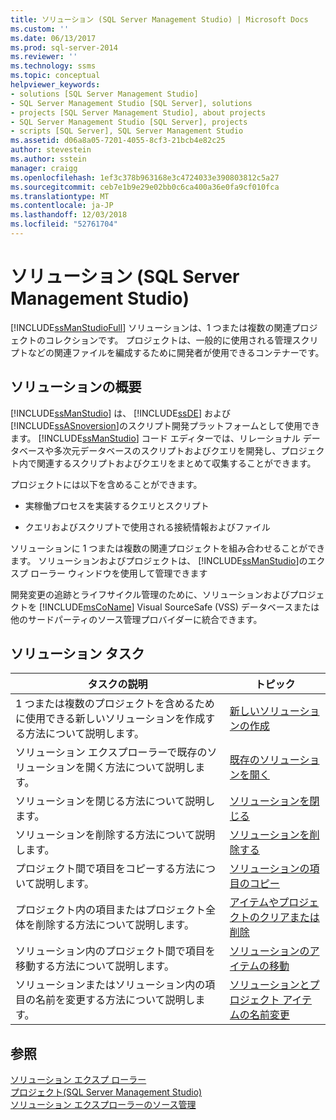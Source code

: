 ```yaml
---
title: ソリューション (SQL Server Management Studio) | Microsoft Docs
ms.custom: ''
ms.date: 06/13/2017
ms.prod: sql-server-2014
ms.reviewer: ''
ms.technology: ssms
ms.topic: conceptual
helpviewer_keywords:
- solutions [SQL Server Management Studio]
- SQL Server Management Studio [SQL Server], solutions
- projects [SQL Server Management Studio], about projects
- SQL Server Management Studio [SQL Server], projects
- scripts [SQL Server], SQL Server Management Studio
ms.assetid: d06a8a05-7201-4055-8cf3-21bcb4e82c25
author: stevestein
ms.author: sstein
manager: craigg
ms.openlocfilehash: 1ef3c378b963168e3c4724033e390803812c5a27
ms.sourcegitcommit: ceb7e1b9e29e02bb0c6ca400a36e0fa9cf010fca
ms.translationtype: MT
ms.contentlocale: ja-JP
ms.lasthandoff: 12/03/2018
ms.locfileid: "52761704"
---
```

# <a name="solutions-sql-server-management-studio"></a>ソリューション (SQL Server Management Studio)
  [!INCLUDE[ssManStudioFull](../../includes/ssmanstudiofull-md.md)] ソリューションは、1 つまたは複数の関連プロジェクトのコレクションです。 プロジェクトは、一般的に使用される管理スクリプトなどの関連ファイルを編成するために開発者が使用できるコンテナーです。  
  
## <a name="solution-overview"></a>ソリューションの概要  
 [!INCLUDE[ssManStudio](../../includes/ssmanstudio-md.md)] は、 [!INCLUDE[ssDE](../../includes/ssde-md.md)] および [!INCLUDE[ssASnoversion](../../includes/ssasnoversion-md.md)]のスクリプト開発プラットフォームとして使用できます。 [!INCLUDE[ssManStudio](../../includes/ssmanstudio-md.md)] コード エディターでは、リレーショナル データベースや多次元データベースのスクリプトおよびクエリを開発し、プロジェクト内で関連するスクリプトおよびクエリをまとめて収集することができます。  
  
 プロジェクトには以下を含めることができます。  
  
-   実稼働プロセスを実装するクエリとスクリプト  
  
-   クエリおよびスクリプトで使用される接続情報およびファイル  
  
 ソリューションに 1 つまたは複数の関連プロジェクトを組み合わせることができます。 ソリューションおよびプロジェクトは、 [!INCLUDE[ssManStudio](../../includes/ssmanstudio-md.md)]のエクスプ ローラー ウィンドウを使用して管理できます  
  
 開発変更の追跡とライフサイクル管理のために、ソリューションおよびプロジェクトを [!INCLUDE[msCoName](../../includes/msconame-md.md)] Visual SourceSafe (VSS) データベースまたは他のサードパーティのソース管理プロバイダーに統合できます。  
  
## <a name="solution-tasks"></a>ソリューション タスク  
  
|タスクの説明|トピック|  
|----------------------|-----------|  
|1 つまたは複数のプロジェクトを含めるために使用できる新しいソリューションを作成する方法について説明します。|[新しいソリューションの作成](create-a-new-solution.md)|  
|ソリューション エクスプローラーで既存のソリューションを開く方法について説明します。|[既存のソリューションを開く](open-an-existing-solution.md)|  
|ソリューションを閉じる方法について説明します。|[ソリューションを閉じる](close-a-solution.md)|  
|ソリューションを削除する方法について説明します。|[ソリューションを削除する](delete-a-solution.md)|  
|プロジェクト間で項目をコピーする方法について説明します。|[ソリューションの項目のコピー](copy-items-in-a-solution.md)|  
|プロジェクト内の項目またはプロジェクト全体を削除する方法について説明します。|[アイテムやプロジェクトのクリアまたは削除](remove-or-delete-an-item-or-project.md)|  
|ソリューション内のプロジェクト間で項目を移動する方法について説明します。|[ソリューションのアイテムの移動](move-items-in-a-solution.md)|  
|ソリューションまたはソリューション内の項目の名前を変更する方法について説明します。|[ソリューションとプロジェクト アイテムの名前変更](rename-solutions-and-project-items.md)|  
  
## <a name="see-also"></a>参照  
 [ソリューション エクスプ ローラー](solution-explorer.md)   
 [プロジェクト&#40;SQL Server Management Studio&#41;](projects-sql-server-management-studio.md)   
 [ソリューション エクスプローラーのソース管理](../../database-engine/solution-explorer-source-control.md)  
  
  
